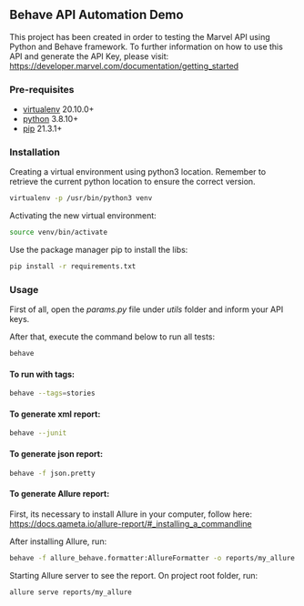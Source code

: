 ## Behave API Automation Demo

This project has been created in order to testing the Marvel API using Python and Behave framework. To further information on how to use this API and generate the API Key, please visit: https://developer.marvel.com/documentation/getting_started 

### Pre-requisites
- [virtualenv](https://docs.python.org/3.8/library/venv.html) 20.10.0+
- [python](https://www.python.org/downloads/release/python-3810/) 3.8.10+
- [pip](https://pypi.org/project/pip/) 21.3.1+

### Installation

Creating a virtual environment using python3 location. Remember to retrieve the current python location to ensure the correct version.

```bash
virtualenv -p /usr/bin/python3 venv
```

Activating the new virtual environment:

```bash
source venv/bin/activate
```

Use the package manager pip to install the libs:

```bash
pip install -r requirements.txt
```

### Usage

First of all, open the *params.py* file under *utils* folder and inform your API keys.

After that, execute the command below to run all tests:


```bash
behave
```

#### To run with tags:


```bash
behave --tags=stories
```
#### To generate xml report:


```bash
behave --junit
```

#### To generate json report:


```bash
behave -f json.pretty
```


#### To generate Allure report:
First, its necessary to install Allure in your computer, follow here: https://docs.qameta.io/allure-report/#_installing_a_commandline

After installing Allure, run:

```bash
behave -f allure_behave.formatter:AllureFormatter -o reports/my_allure
```

Starting Allure server to see the report. On project root folder, run:


```bash
allure serve reports/my_allure
```
